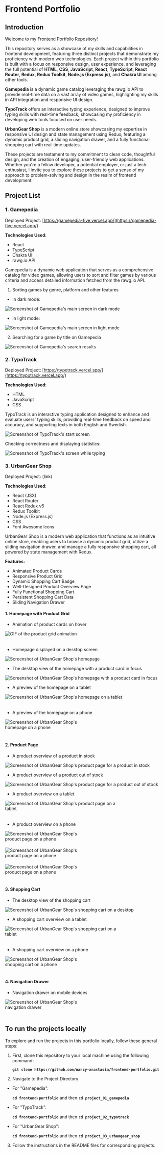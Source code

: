 # Frontend Portfolio

## Introduction

Welcome to my Frontend Portfolio Repository!

This repository serves as a showcase of my skills and capabilities in frontend development, featuring three distinct projects that demonstrate my proficiency with modern web technologies. Each project within this portfolio is built with a focus on responsive design, user experience, and leveraging the full potential of **HTML**, **CSS**, **JavaScript**, **React**, **TypeScript**, **React Router**, **Redux**, **Redux Toolkit**, **Node.js (Express.js)**, and **Chakra UI** among other tools.

**Gamepedia** is a dynamic game catalog leveraging the rawg.io API to provide real-time data on a vast array of video games, highlighting my skills in API integration and responsive UI design.

**TypoTrack** offers an interactive typing experience, designed to improve typing skills with real-time feedback, showcasing my proficiency in developing web tools focused on user needs.

**UrbanGear Shop** is a modern online store showcasing my expertise in responsive UI design and state management using Redux, featuring a dynamic product grid, a sliding navigation drawer, and a fully functional shopping cart with real-time updates.

These projects are testament to my commitment to clean code, thoughtful design, and the creation of engaging, user-friendly web applications. Whether you're a fellow developer, a potential employer, or just a tech enthusiast, I invite you to explore these projects to get a sense of my approach to problem-solving and design in the realm of frontend development.

## Project List

### 1. Gamepedia

Deployed Project: [https://gamepedia-five.vercel.app/](https://gamepedia-five.vercel.app/)

**Technologies Used:**

- React
- TypeScript
- Chakra UI
- rawg.io API

Gamepedia is a dynamic web application that serves as a comprehensive catalog for video games, allowing users to sort and filter games by various criteria and access detailed information fetched from the rawg.io API.

1. Sorting games by genre, platform and other features

- In dark mode:

![Screenshot of Gamepedia's main screen in dark mode](./project_01_gamepedia/images/gamepedia-1.png "Screenshot of Gamepedia's main screen in dark mode")

- In light mode:

![Screenshot of Gamepedia's main screen in light mode](./project_01_gamepedia/images/gamepedia-2.png "Screenshot of Gamepedia's main screen in light mode")

2. Searching for a game by title on Gamepedia

![Screenshot of Gamepedia's search results](./project_01_gamepedia/images/gamepedia-3.png "Screenshot of Gamepedia's search results")

### 2. TypoTrack

Deployed Project: [https://typotrack.vercel.app/](https://typotrack.vercel.app/)

**Technologies Used:**

- HTML
- JavaScript
- CSS

TypoTrack is an interactive typing application designed to enhance and evaluate users' typing skills, providing real-time feedback on speed and accuracy, and supporting texts in both English and Swedish.

![Screenshot of TypoTrack's start screen](./project_02_typotrack/readme_images/typotrack-start1.png "Screenshot of TypoTrack's start screen")

Checking correctness and displaying statistics:

![Screenshot of TypoTrack's screen while typing](./project_02_typotrack/readme_images/typotrack-typing.png "Screenshot of TypoTrack's screen while typing")

### 3. UrbanGear Shop

Deployed Project: (link)

**Technologies Used:**

- React (JSX)
- React Router
- React Redux v6
- Redux Toolkit
- Node.js (Express.js)
- CSS
- Font Awesome Icons

UrbanGear Shop is a modern web application that functions as an intuitive online store, enabling users to browse a dynamic product grid, utilize a sliding navigation drawer, and manage a fully responsive shopping cart, all powered by state management with Redux.

**Features:**

- Animated Product Cards
- Responsive Product Grid
- Dynamic Shopping Cart Badge
- Well-Designed Product Overview Page
- Fully Functional Shopping Cart
- Persistent Shopping Cart Data
- Sliding Navigation Drawer

#### 1. Homepage with Product Grid

- Animation of product cards on hover

<img src="./project_03_urbangear_shop/images/homepage-animation.gif" alt="GIF of the product grid animation" style="max-width: 700px; height: auto; padding-bottom: 20px;">

- Homepage displayed on a desktop screen

![Screenshot of UrbanGear Shop's homepage](./project_03_urbangear_shop/images/homepage-desktop-view.jpeg "Screenshot of UrbanGear Shop's homepage")

- The desktop view of the homepage with a product card in focus

![Screenshot of UrbanGear Shop's homepage with a product card in focus](./project_03_urbangear_shop/images/homepage-desktop-view-hover.jpeg "Screenshot of UrbanGear Shop's homepage with a product card in focus")

- A preview of the homepage on a tablet

<img src="./project_03_urbangear_shop/images/homepage-tablet-view.png" alt="Screenshot of UrbanGear Shop's homepage on a tablet" style="max-width: 400px; height: auto; padding-bottom: 20px;">

- A preview of the homepage on a phone

<img src="./project_03_urbangear_shop/images/homepage-phone-view.jpeg" alt="Screenshot of UrbanGear Shop's homepage on a phone" style="max-width: 250px; height: auto; padding-bottom: 20px;">

#### 2. Product Page

- A product overview of a product in stock

![Screenshot of UrbanGear Shop's product page for a product in stock](./project_03_urbangear_shop/images/product-page-desktop-in-stock.jpeg "Screenshot of UrbanGear Shop's product page for a product in stock")

- A product overview of a product out of stock

![Screenshot of UrbanGear Shop's product page for a product out of stock](./project_03_urbangear_shop/images/product-page-desktop-out-of-stock.jpeg "Screenshot of UrbanGear Shop's product page for a product out of stock")

- A product overview on a tablet

<img src="./project_03_urbangear_shop/images/product-page-tablet-view.png" alt="Screenshot of UrbanGear Shop's product page on a tablet" style="max-width: 400px; height: auto; padding-bottom: 20px;">

- A product overview on a phone

<img src="./project_03_urbangear_shop/images/product-page-mobile-in-stock.png" alt="Screenshot of UrbanGear Shop's product page on a phone" style="max-width: 250px; height: auto; padding-bottom: 20px; padding-right: 10px;">

<img src="./project_03_urbangear_shop/images/product-page-mobile-in-stock-2.png" alt="Screenshot of UrbanGear Shop's product page on a phone" style="max-width: 250px; height: auto; padding-bottom: 20px; padding-right: 10px;">

<img src="./project_03_urbangear_shop/images/product-page-mobile-out-of-stock.png" alt="Screenshot of UrbanGear Shop's product page on a phone" style="max-width: 250px; height: auto; padding-bottom: 20px;">

#### 3. Shopping Cart

- The desktop view of the shopping cart

![Screenshot of UrbanGear Shop's shopping cart on a desktop](./project_03_urbangear_shop/images/shopping-cart-desktop-view.jpeg "Screenshot of UrbanGear Shop's shopping cart on a desktop")

- A shopping cart overview on a tablet

<img src="./project_03_urbangear_shop/images/shopping-cart-tablet-view.png" alt="Screenshot of UrbanGear Shop's shopping cart on a tablet" style="max-width: 400px; height: auto; padding-bottom: 20px;">

- A shopping cart overview on a phone

<img src="./project_03_urbangear_shop/images/shopping-cart-phone-view.png" alt="Screenshot of UrbanGear Shop's shopping cart on a phone" style="max-width: 250px; height: auto; padding-bottom: 20px;">

#### 4. Navigation Drawer

- Navigation drawer on mobile devices

<img src="./project_03_urbangear_shop/images/navigation-drawer-mobile.png" alt="Screenshot of UrbanGear Shop's navigation drawer" style="max-width: 250px; height: auto; padding-bottom: 20px;">

## To run the projects locally

To explore and run the projects in this portfolio locally, follow these general steps:

1. First, clone this repository to your local machine using the following command:

   **`git clone https://github.com/nancy-anastasia/frontend-portfolio.git`**

2. Navigate to the Project Directory

- For "Gamepedia":

  **`cd frontend-portfolio`** and then **`cd project_01_gamepedia`**

- For "TypoTrack":

  **`cd frontend-portfolio`** and then **`cd project_02_typotrack`**

- For "UrbanGear Shop":

  **`cd frontend-portfolio`** and then **`cd project_03_urbangear_shop`**

3. Follow the instructions in the README files for corresponding projects.
